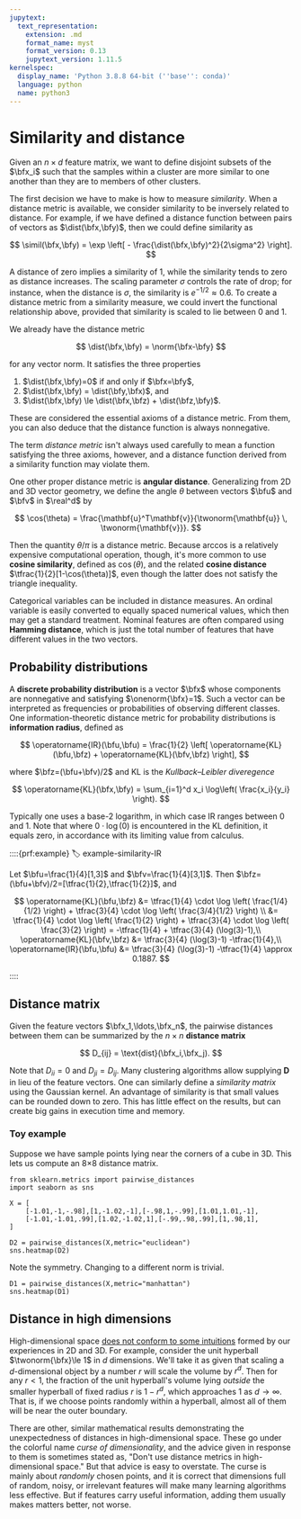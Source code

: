 ```yaml
---
jupytext:
  text_representation:
    extension: .md
    format_name: myst
    format_version: 0.13
    jupytext_version: 1.11.5
kernelspec:
  display_name: 'Python 3.8.8 64-bit (''base'': conda)'
  language: python
  name: python3
---
```


# Similarity and distance

Given an $n\times d$ feature matrix, we want to define disjoint subsets of the $\bfx_i$ such that the samples within a cluster are more similar to one another than they are to members of other clusters.

The first decision we have to make is how to measure *similarity*. When a distance metric is available, we consider similarity to be inversely related to distance. For example, if we have defined a distance function between pairs of vectors as $\dist(\bfx,\bfy)$, then we could define similarity as 

$$
\simil(\bfx,\bfy) = \exp \left[ - \frac{\dist(\bfx,\bfy)^2}{2\sigma^2}  \right].
$$

A distance of zero implies a similarity of 1, while the similarity tends to zero as distance increases. The scaling parameter $\sigma$ controls the rate of drop; for instance, when the distance is $\sigma$, the similarity is $e^{-1/2}\approx 0.6$. To create a distance metric from a similarity measure, we could invert the functional relationship above, provided that similarity is scaled to lie between 0 and 1.

We already have the distance metric

$$
\dist(\bfx,\bfy) = \norm{\bfx-\bfy}
$$

for any vector norm. It satisfies the three properties

1. $\dist(\bfx,\bfy)=0$ if and only if $\bfx=\bfy$,
2. $\dist(\bfx,\bfy) = \dist(\bfy,\bfx)$, and
3. $\dist(\bfx,\bfy) \le \dist(\bfx,\bfz) + \dist(\bfz,\bfy)$.

These are considered the essential axioms of a distance metric. From them, you can also deduce that the distance function is always nonnegative. 

The term *distance metric* isn't always used carefully to mean a function satisfying the three axioms, however, and a distance function derived from a similarity function may violate them. 

One other proper distance metric is **angular distance**. Generalizing from 2D and 3D vector geometry, we define the angle $\theta$ between vectors $\bfu$ and $\bfv$ in $\real^d$ by

$$
\cos(\theta) = \frac{\mathbf{u}^T\mathbf{v}}{\twonorm{\mathbf{u}} \, \twonorm{\mathbf{v}}}.
$$

Then the quantity $\theta/\pi$ is a distance metric. Because arccos is a relatively expensive computational operation, though, it's more common to use **cosine similarity**, defined as $\cos(\theta)$, and the related **cosine distance** $\tfrac{1}{2}[1-\cos(\theta)]$, even though the latter does not satisfy the triangle inequality.

Categorical variables can be included in distance measures. An ordinal variable is easily converted to equally spaced numerical values, which then may get a standard treatment. Nominal features are often compared using **Hamming distance**, which is just the total number of features that have different values in the two vectors.

## Probability distributions

A **discrete probability distribution** is a vector $\bfx$ whose components are nonnegative and satisfying $\onenorm{\bfx}=1$. Such a vector can be interpreted as frequencies or probabilities of observing different classes. One information-theoretic distance metric for probability distributions is **information radius**, defined as

$$
\operatorname{IR}(\bfu,\bfu) = \frac{1}{2} \left[ \operatorname{KL}(\bfu,\bfz) + \operatorname{KL}(\bfv,\bfz) \right],
$$

where $\bfz=(\bfu+\bfv)/2$ and KL is the *Kullback–Leibler diveregence*

$$
\operatorname{KL}(\bfx,\bfy) = \sum_{i=1}^d x_i \log\left( \frac{x_i}{y_i} \right).
$$

Typically one uses a base-2 logarithm, in which case IR ranges between 0 and 1. Note that where $0\cdot \log(0)$ is encountered in the KL definition, it equals zero, in accordance with its limiting value from calculus.

::::{prf:example}
:label: example-similarity-IR

<!-- Let $\bfu=[1,0]$ and $\bfv=[0,1]$. Then $\bfz=(\bfu+\bfv)/2=[\tfrac{1}{2},\tfrac{1}{2}]$, and

$$
\operatorname{KL}(\bfu,\bfz)  &= 1\cdot \log \left( \frac{1}{1/2} \right) + 0 \cdot \log \left( \frac{0}{1/2} \right) = 1,
\operatorname{KL}(\bfv,\bfz)  &= 0 \cdot \log \left( \frac{0}{1/2} \right) + 1 \cdot \log \left( \frac{1}{1/2} \right) = 1,
\operatorname{IR}(\bfu,\bfu)  &= \frac{1}{2} \left[ 1 + 1 \right] = 1. 
$$

Not surprisingly, these distribution vectors are as far apart as you can get.  -->

Let $\bfu=\frac{1}{4}[1,3]$ and $\bfv=\frac{1}{4}[3,1]$. Then $\bfz=(\bfu+\bfv)/2=[\tfrac{1}{2},\tfrac{1}{2}]$, and

$$
\operatorname{KL}(\bfu,\bfz)  &= \tfrac{1}{4} \cdot \log \left( \frac{1/4}{1/2} \right) + \tfrac{3}{4} \cdot \log \left( \frac{3/4}{1/2} \right) \\ &= \tfrac{1}{4} \cdot \log \left( \frac{1}{2} \right) + \tfrac{3}{4} \cdot \log \left( \frac{3}{2} \right) = -\tfrac{1}{4} + \tfrac{3}{4} (\log(3)-1),\\
\operatorname{KL}(\bfv,\bfz)  &= \tfrac{3}{4} (\log(3)-1) -\tfrac{1}{4},\\
\operatorname{IR}(\bfu,\bfu)  &= \tfrac{3}{4} (\log(3)-1) -\tfrac{1}{4} \approx 0.1887.
$$

::::


## Distance matrix

Given the feature vectors $\bfx_1,\ldots,\bfx_n$, the pairwise distances between them can be summarized by the $n\times n$ **distance matrix**

$$
D_{ij} = \text{dist}(\bfx_i,\bfx_j).
$$

Note that $D_{ii}=0$ and $D_{ji}=D_{ij}$. Many clustering algorithms allow supplying $\mathbf{D}$ in lieu of the feature vectors. One can similarly define a *similarity matrix* using the Gaussian kernel. An advantage of similarity is that small values can be rounded down to zero. This has little effect on the results, but can create big gains in execution time and memory. 

### Toy example

Suppose we have sample points lying near the corners of a cube in 3D. This lets us compute an 8×8 distance matrix.

```{code-cell}
from sklearn.metrics import pairwise_distances
import seaborn as sns

X = [
    [-1.01,-1,-.98],[1,-1.02,-1],[-.98,1,-.99],[1.01,1.01,-1], 
    [-1.01,-1.01,.99],[1.02,-1.02,1],[-.99,.98,.99],[1,.98,1], 
]

D2 = pairwise_distances(X,metric="euclidean")
sns.heatmap(D2)
```

Note the symmetry. Changing to a different norm is trivial.

```{code-cell}
D1 = pairwise_distances(X,metric="manhattan")
sns.heatmap(D1)
```

## Distance in high dimensions

High-dimensional space [does not conform to some intuitions](https://homes.cs.washington.edu/~pedrod/papers/cacm12.pdf) formed by our experiences in 2D and 3D. For example, consider the unit hyperball $\twonorm{\bfx}\le 1$ in $d$ dimensions. We'll take it as given that scaling a $d$-dimensional object by a number $r$ will scale the volume by $r^d$. Then for any $r<1$, the fraction of the unit hyperball's volume lying *outside* the smaller hyperball of fixed radius $r$ is $1-r^d$, which approaches $1$ as $d\to \infty$. That is, if we choose points randomly within a hyperball, almost all of them will be near the outer boundary. 

There are other, similar mathematical results demonstrating the unexpectedness of distances in high-dimensional space. These go under the colorful name *curse of dimensionality*, and the advice given in response to them is sometimes stated as, "Don't use distance metrics in high-dimensional space." But that advice is easy to overstate. The curse is mainly about *randomly* chosen points, and it is correct that dimensions full of random, noisy, or irrelevant features will make many learning algorithms less effective. But if features carry useful information, adding them usually makes matters better, not worse. 



